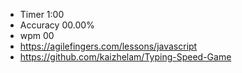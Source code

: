 - Timer 1:00
- Accuracy 00.00%
- wpm 00
- https://agilefingers.com/lessons/javascript
- https://github.com/kaizhelam/Typing-Speed-Game
